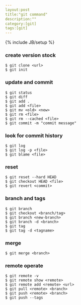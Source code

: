 ```yaml
---
layout:post
title:"git command"
description:""
category:[git]
tags:[git]
---
```

{% include JB/setup %}

### create version stock
    
    $ git clone <url>
    $ git init

### update and commit

    $ git status
    $ git diff
    $ git add .
    $ git add <file> 
    $ git mv <old> <new>
    $ git rm <file>
    $ git rm --cached <file>
    $ git commit -m "commit message"

### look for commit history

    $ git log
    $ git log -p <file>
    $ git blame <file>

### reset

    $ git reset --hard HEAD
    $ git checkout HEAD <file>
    $ git revert <commit>

### branch and tags

    $ git branch
    $ git checkout <branch/tag>
    $ git branch <new-branch>
    $ git branch -d <branch>
    $ git tag
    $ git tag -d <tagname>

### merge

    $ git merge <branch>

### remote operate

    $ git remote -v
    $ git remote show <remote>
    $ git remote add <remote> <url>
    $ git pull <remote> <branch>
    $ git push <remote> <branch>
    $ git push --tags

